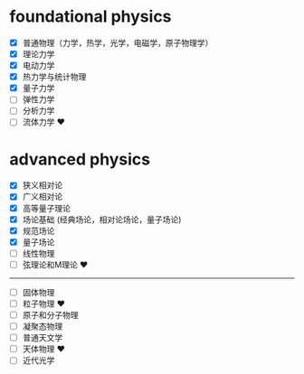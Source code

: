 # foundational physics

- [x] 普通物理（力学，热学，光学，电磁学，原子物理学）
- [x] 理论力学
- [x] 电动力学
- [x] 热力学与统计物理
- [x] 量子力学
- [ ] 弹性力学 
- [ ] 分析力学 
- [ ] 流体力学 ❤

# advanced physics

- [x] 狭义相对论
- [x] 广义相对论
- [x] 高等量子理论
- [x] 场论基础 (经典场论，相对论场论，量子场论) 
- [x] 规范场论
- [x] 量子场论
- [ ] 线性物理
- [ ] 弦理论和M理论 ❤

------

- [ ] 固体物理
- [ ] 粒子物理 ❤
- [ ] 原子和分子物理
- [ ] 凝聚态物理
- [ ] 普通天文学
- [ ] 天体物理 ❤ 
- [ ] 近代光学